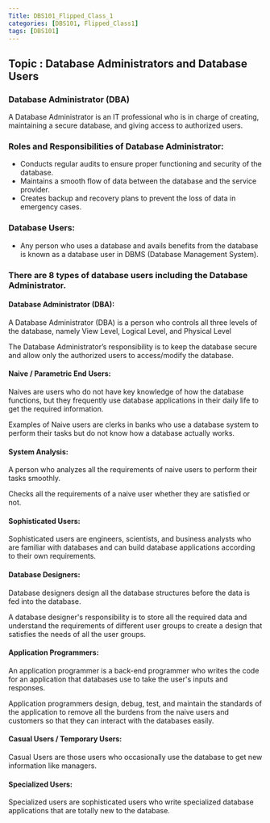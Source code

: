 ```yaml
---
Title: DBS101_Flipped_Class_1
categories: [DBS101, Flipped_Class1]
tags: [DBS101]
---
```

## Topic : Database Administrators and Database Users

### Database Administrator (DBA)

A Database Administrator is an IT professional who is in charge of creating, maintaining a secure database, and giving access to authorized users.


### Roles and Responsibilities of Database Administrator:
 - Conducts regular audits to ensure proper functioning and security of the database.
 - Maintains a smooth flow of data between the database and the service provider.
 - Creates backup and recovery plans to prevent the loss of data in emergency cases.

### Database Users:

- Any person who uses a database and avails benefits from the database is known as a database user in DBMS (Database Management System).

### There are 8 types of database users including the Database Administrator.

#### Database Administrator (DBA):

A Database Administrator (DBA) is a person who controls all three levels of the database, namely View Level, Logical Level, and Physical Level

The Database Administrator’s responsibility is to keep the database secure and allow only the authorized users to access/modify the database.

#### Naive / Parametric End Users:

Naives are users who do not have key knowledge of how the database functions, but they frequently use database applications in their daily life to get the required information.

Examples of Naive users are clerks in banks who use a database system to perform their tasks but do not know how a database actually works.

#### System Analysis:

A person who analyzes all the requirements of naive users to perform their tasks smoothly.

Checks all the requirements of a naive user whether they are satisfied or not.

#### Sophisticated Users:

Sophisticated users are engineers, scientists, and business analysts who are familiar with databases and can build database applications according to their own requirements.

#### Database Designers:

Database designers design all the database structures before the data is fed into the database.

A database designer's responsibility is to store all the required data and understand the requirements of different user groups to create a design that satisfies the needs of all the user groups.

#### Application Programmers:

An application programmer is a back-end programmer who writes the code for an application that databases use to take the user's inputs and responses.

Application programmers design, debug, test, and maintain the standards of the application to remove all the burdens from the naive users and customers so that they can interact with the databases easily.

#### Casual Users / Temporary Users:

Casual Users are those users who occasionally use the database to get new information like managers.

#### Specialized Users:

Specialized users are sophisticated users who write specialized database applications that are totally new to the database.
